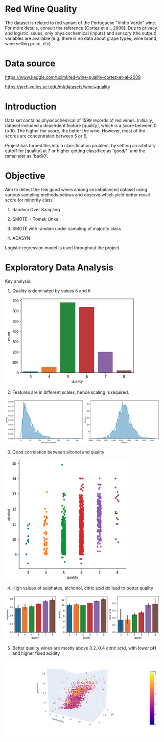 # Red Wine Quality
The dataset is related to red variant of the Portuguese "Vinho Verde" wine. For more details, consult the reference [Cortez et al., 2009]. Due to privacy and logistic issues, only physicochemical (inputs) and sensory (the output) variables are available (e.g. there is no data about grape types, wine brand, wine selling price, etc)

# Data source
https://www.kaggle.com/uciml/red-wine-quality-cortez-et-al-2009

https://archive.ics.uci.edu/ml/datasets/wine+quality

# Introduction
Data set contains physicochemical of 1599 records of red wines. Initiially, dataset included a dependent feature [quality], which is a score between 0 to 10. The higher the score, the better the wine. However, most of the scores are concentrated between 5 or 6, 

Project has turned this into a classification problem, by setting an arbitrary cutoff for [quality] at 7 or higher getting classified as 'good/1' and the remainder as 'bad/0'.

# Objective
Aim to detect the few good wines among an imbalanced dataset using various sampling methods belows and observe which yield better recall score for minority class. 

1. Random Over Sampling

2. SMOTE + Tomek Links

3. SMOTE with random under sampling of majority class

4. ADASYN

Logistic regression model is used throughout the project.  

# Exploratory Data Analysis

Key analysis: 

1. Quality is dominated by values 5 and 6

![image info](./images/quality_cnts.png)

2. Features are in different scales, hence scaling is required. 

![image info](./images/scale.png)

3. Good correlation between alcohol and quality

![image info](./images/alcohol_quality.png)

4. High values of sulphates, alchohol, citric acid do lead to better quality  

![image info](./images/barplot_1.png)

5. Better quality wines are mostly above 0.2, 0.4 citric acid, with lower pH and higher fixed acidity

![image info](./images/newplot.png)
